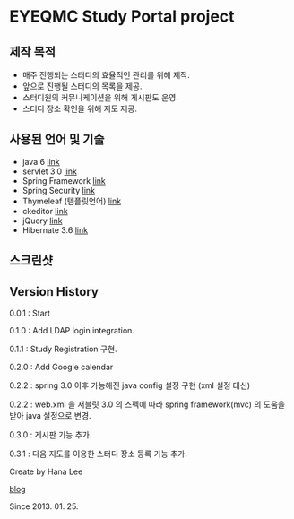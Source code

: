 EYEQMC Study Portal project
===========================

## 제작 목적
* 매주 진행되는 스터디의 효율적인 관리를 위해 제작.
* 앞으로 진행될 스터디의 목록을 제공.
* 스터디원의 커뮤니케이션을 위해 게시판도 운영.
* 스터디 장소 확인을 위해 지도 제공.

## 사용된 언어 및 기술
* java 6 [link](http://www.oracle.com/technetwork/java/javasebusiness/downloads/java-archive-downloads-javase6-419409.html)
* servlet 3.0 [link](http://download.oracle.com/otndocs/jcp/servlet-3.0-fr-oth-JSpec/)
* Spring Framework [link](http://projects.spring.io/spring-framework/)
* Spring Security [link](http://projects.spring.io/spring-security/)
* Thymeleaf (템플릿언어) [link](http://www.thymeleaf.org)
* ckeditor [link](http://ckeditor.com)
* jQuery [link](http://jquery.com)
* Hibernate 3.6 [link](http://hibernate.org)

## 스크린샷

## Version History

0.0.1 : Start

0.1.0 : Add LDAP login integration.

0.1.1 : Study Registration 구현.

0.2.0 : Add Google calendar

0.2.2 : spring 3.0 이후 가능해진 java config 설정 구현 (xml 설정 대신)

0.2.2 : web.xml 을 서블릿 3.0 의 스펙에 따라 spring framework(mvc) 의 도움을 받아  java 설정으로 변경.

0.3.0 : 게시판 기능 추가.

0.3.1 : 다음 지도를 이용한 스터디 장소 등록 기능 추가.

Create by Hana Lee

[blog](http://www.leehana.co.kr)

Since 2013. 01. 25.
